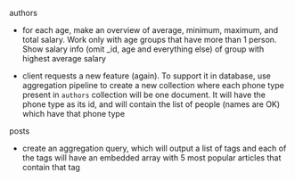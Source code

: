 authors
- for each age, make an overview of average, minimum, maximum, and total salary. Work only with age groups that have more than 1 person. Show salary info (omit _id, age and everything else) of group with highest average salary

- client requests a new feature (again). To support it in database, use aggregation pipeline to create a new collection where each phone type present in `authors` collection will be one document. It will have the phone type as its id, and will contain the list of people (names are OK) which have that phone type

posts
- create an aggregation query, which will output a list of tags and each of the tags will have an embedded array with 5 most popular articles that contain that tag
